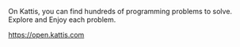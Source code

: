 On Kattis, you can find hundreds of programming problems to solve.  
Explore and Enjoy each problem.  
  
https://open.kattis.com
